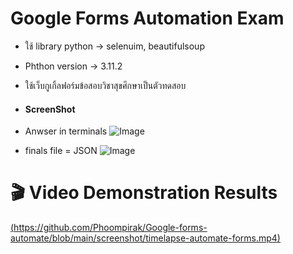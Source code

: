 # Google Forms Automation Exam
 - ใช้ library python -> selenuim, beautifulsoup
 - Phthon version -> 3.11.2
 - ใช้เว็บกูเกิ้ลฟอร์มข้อสอบวิชาสุขศึกษาเป็นตัวทดสอบ

 - #### ScreenShot
 - Anwser in terminals
   ![Image](https://github.com/user-attachments/assets/d54163d2-bebd-4ce8-8cdf-298a4d0e3367)

 - finals file = JSON
  ![Image](https://github.com/user-attachments/assets/09924965-861b-41bd-b376-48080f2bc75f)



# :clapper: Video Demonstration Results
[(https://github.com/Phoompirak/Google-forms-automate/blob/main/screenshot/timelapse-automate-forms.mp4)](https://github.com/user-attachments/assets/2e824c6b-6b1e-4311-a68e-ec4f13c7329c)
